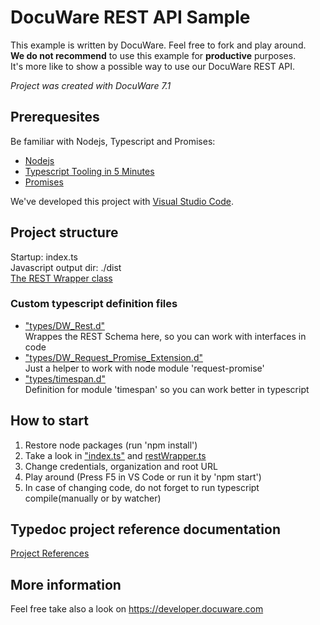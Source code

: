 # DocuWare REST API Sample
This example is written by DocuWare. Feel free to fork and play around.  
__We do not recommend__ to use this example for __productive__ purposes.  
It's more like to show a possible way to use our DocuWare
REST API.

_Project was created with DocuWare 7.1_

## Prerequesites
Be familiar with Nodejs, Typescript and Promises:
- [Nodejs](https://nodejs.org/en/about/)
- [Typescript Tooling in 5 Minutes](https://www.typescriptlang.org/docs/handbook/typescript-tooling-in-5-minutes.html)
- [Promises](https://developer.mozilla.org/de/docs/Web/JavaScript/Reference/Global_Objects/Promise)

We've developed this project with [Visual Studio Code](https://code.visualstudio.com/).

## Project structure

Startup: index.ts    
Javascript output dir: ./dist    
[The REST Wrapper class](./docs/classes/_restwrapper_.restcallwrapper.md)

### Custom typescript definition files
- ["types/DW_Rest.d"](./docs/modules/_types_dw_rest_d_.md)  
  Wrappes the REST Schema here, so you can work with interfaces in code
- ["types/DW_Request_Promise_Extension.d"](./docs/modules/_types_dw_request_promise_extension_d_.md)  
Just a helper to work with node module 'request-promise'
- ["types/timespan.d"](./docs/modules/_types_timespan_d_.md)   
  Definition for module 'timespan' so you can work better in typescript

## How to start
1. Restore node packages (run 'npm install')
2. Take a look in ["index.ts"](./docs/modules/_index_.md) and [restWrapper.ts](./docs/classes/_restwrapper_.restcallwrapper.md)
3. Change credentials, organization and root URL
4. Play around (Press F5 in VS Code or run it by 'npm start')
5. In case of changing code, do not forget to run typescript compile(manually or by watcher)

## Typedoc project reference documentation

[Project References](./docs/README.md)

## More information
Feel free take also a look on https://developer.docuware.com


